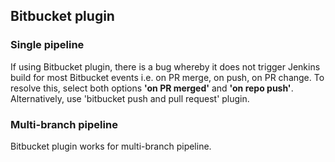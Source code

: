 ## Bitbucket plugin

### Single pipeline

If using Bitbucket plugin, there is a bug whereby it does not trigger Jenkins build for most Bitbucket events i.e. on PR merge, on push, on PR change. To resolve this, select both options **'on PR merged'** and **'on repo push'**. Alternatively, use 'bitbucket push and pull request' plugin.

### Multi-branch pipeline

Bitbucket plugin works for multi-branch pipeline.
